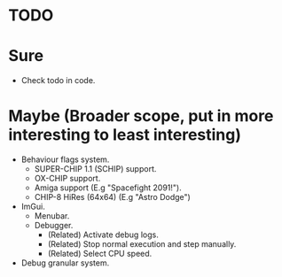 # TODO

# Sure
- Check todo in code.

# Maybe (Broader scope, put in more interesting to least interesting)
- Behaviour flags system.
    - SUPER-CHIP 1.1 (SCHIP) support.
    - OX-CHIP support.
    - Amiga support (E.g "Spacefight 2091!").
    - CHIP-8 HiRes (64x64) (E.g "Astro Dodge")
- ImGui.
    - Menubar.
    - Debugger.
        - (Related) Activate debug logs.
        - (Related) Stop normal execution and step manually.
        - (Related) Select CPU speed.
- Debug granular system.
